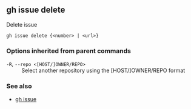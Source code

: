 

## gh issue delete

Delete issue

```
gh issue delete {<number> | <url>}
```

### Options inherited from parent commands


<dl class="flags">
	<dt><code>-R</code>, <code>--repo &lt;[HOST/]OWNER/REPO&gt;</code></dt>
	<dd>Select another repository using the [HOST/]OWNER/REPO format</dd>
</dl>


### See also

* [gh issue](./gh_issue)
